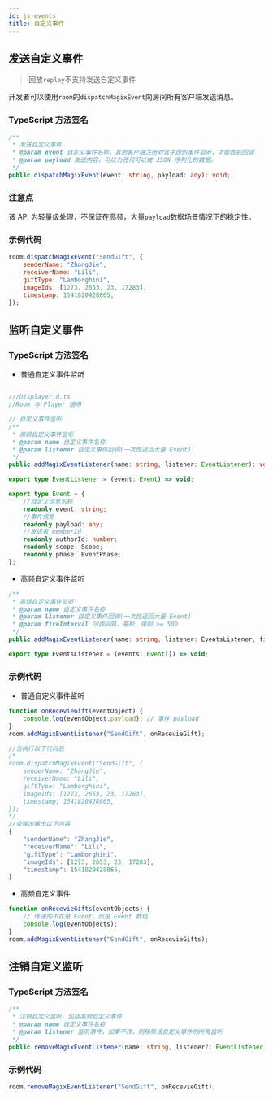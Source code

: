 ```yaml
---
id: js-events
title: 自定义事件
---
```


## 发送自定义事件

>回放`replay`不支持发送自定义事件

开发者可以使用`room`的`dispatchMagixEvent`向房间所有客户端发送消息。

### TypeScript 方法签名

```typescript
/**
 * 发送自定义事件
 * @param event 自定义事件名称，其他客户端注册对该字段的事件监听，才能收到回调
 * @param payload 发送内容，可以为任何可以被 JSON 序列化的数据。
 */
public dispatchMagixEvent(event: string, payload: any): void;
```

### 注意点

该 API 为轻量级处理，不保证在高频，大量`payload`数据场景情况下的稳定性。

### 示例代码

```javascript
room.dispatchMagixEvent("SendGift", {
    senderName: "ZhangJie",
    receiverName: "Lili",
    giftType: "Lamborghini",
    imageIds: [1273, 2653, 23, 17283],
    timestamp: 1541820428865,
});
```

## 监听自定义事件

### TypeScript 方法签名

* 普通自定义事件监听

```typescript

///Displayer.d.ts
//Room 与 Player 通用

// 自定义事件监听
/**
 * 高频自定义事件监听
 * @param name 自定义事件名称
 * @param listener 自定义事件回调(一次性返回大量 Event)
 */
public addMagixEventListener(name: string, listener: EventListener): void;

export type EventListener = (event: Event) => void;

export type Event = {
    //自定义信息名称
    readonly event: string;
    //事件信息
    readonly payload: any;
    //发送者 memberId
    readonly authorId: number;
    readonly scope: Scope;
    readonly phase: EventPhase;
};
```

* 高频自定义事件监听

```typescript
/**
 * 高频自定义事件监听
 * @param name 自定义事件名称
 * @param listener 自定义事件回调(一次性返回大量 Event)
 * @param fireInterval 回调间隔，毫秒，强制 >= 500
 */
public addMagixEventListener(name: string, listener: EventsListener, fireInterval: number): void;

export type EventsListener = (events: Event[]) => void;
```

### 示例代码

* 普通自定义事件监听

```javascript
function onRecevieGift(eventObject) {
    console.log(eventObject.payload); // 事件 payload
}
room.addMagixEventListener("SendGift", onRecevieGift);

//当执行以下代码后
/*
room.dispatchMagixEvent("SendGift", {
    senderName: "ZhangJie",
    receiverName: "Lili",
    giftType: "Lamborghini",
    imageIds: [1273, 2653, 23, 17283],
    timestamp: 1541820428865,
});
*/
//会输出输出以下内容
{
    "senderName": "ZhangJie",
    "receiverName": "Lili",
    "giftType": "Lamborghini",
    "imageIds": [1273, 2653, 23, 17283],
    "timestamp": 1541820428865,
}
```

* 高频自定义事件

```js
function onRecevieGifts(eventObjects) {
    // 传递的不在是 Event，而是 Event 数组
    console.log(eventObjects);
}
room.addMagixEventListener("SendGift", onRecevieGifts);
```

## 注销自定义监听

### TypeScript 方法签名

```typescript
/**
 * 注销自定义监听，包括高频自定义事件
 * @param name 自定义事件名称
 * @param listener 监听事件，如果不传，则移除该自定义事件的所有监听
 */
public removeMagixEventListener(name: string, listener?: EventListener): void;
```

### 示例代码

```javascript
room.removeMagixEventListener("SendGift", onRecevieGift);
```